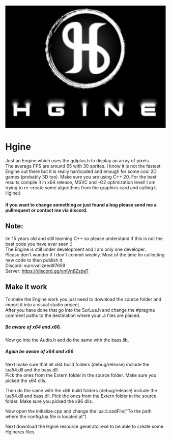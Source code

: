 ![nope](https://github.com/survivalizeed/Hgine/blob/master/Res/HgineSplashGithub.png?raw=true)
# Hgine
Just an Engine which uses the gdiplus.h to display an array of pixels.  
The average FPS are around 65 with 30 sprites. I know it is not the fastest Engine out there but it is really hardcoded and enough for some cool 2D games (probably 3D too).
Make sure you are using C++ 20. For the best results compile it in x64 release, MSVC and -O2 optimization level!  I am trying to re-create some algorithms from the graphics card and calling it Hgine:)  

#### If you want to change something or just found a bug please send me a pullrequest or contact me via discord.

## Note:  
Im 15 years old and still learning C++ so please understand if this is not the best code you have ever seen ;)  
The Engine is still under development and I am only one developer.  
Please don't wonder if I don't commit weekly.
Most of the time Im collecting new code to then publish it.  
Discord: survivalizeed#7659  
Server: https://discord.gg/ymVn8ZsbeT


## Make it work
To make the Engine work you just need to download the source folder and import it into a visual studio project.  
After you have done that go into the SurLua.h and change the #pragma comment paths to the destination where your .a files are placed.  
##### Be aware of x64 and x86.  
Now go into the Audio.h and do the same with the bass.lib.  
##### Again be aware of x64 and x86
Next make sure that all x64 build folders (debug/release) include the lua54.dll and the bass.dll.  
Pick the ones from the Extern folder in the source folder. Make sure you picked the x64 dlls.  
  
Then do the same with the x86 build folders (debug/release) include the lua54.dll and bass.dll.
Pick the ones from the Extern folder in the source folder. Make sure you picked the x86 dlls.  

Now open the initialize.cpp and change the lua::LoadFile("To the path where the config.lua file is located at")  

Next download the Hgine resource generator.exe to be able to create some Hgineres files.


